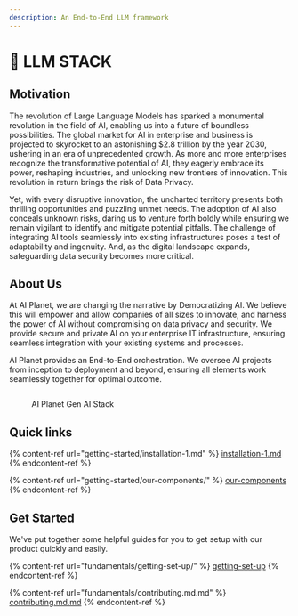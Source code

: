```yaml
---
description: An End-to-End LLM framework
---
```


# 👋 LLM STACK

## Motivation

The revolution of Large Language Models has sparked a monumental revolution in the field of AI, enabling us into a future of boundless possibilities. The global market for AI in enterprise and business is projected to skyrocket to an astonishing $2.8 trillion by the year 2030, ushering in an era of unprecedented growth. As more and more enterprises recognize the transformative potential of AI, they eagerly embrace its power, reshaping industries, and unlocking new frontiers of innovation. This revolution in return brings the risk of Data Privacy.

Yet, with every disruptive innovation, the uncharted territory presents both thrilling opportunities and puzzling unmet needs. The adoption of AI also conceals unknown risks, daring us to venture forth boldly while ensuring we remain vigilant to identify and mitigate potential pitfalls. The challenge of integrating AI tools seamlessly into existing infrastructures poses a test of adaptability and ingenuity. And, as the digital landscape expands, safeguarding data security becomes more critical.

## About Us

At AI Planet, we are changing the narrative by Democratizing AI. We believe this will empower and allow companies of all sizes to innovate, and harness the power of AI without compromising on data privacy and security. We provide secure and private AI on your enterprise IT infrastructure, ensuring seamless integration with your existing systems and processes.

AI Planet provides an End-to-End orchestration. We oversee AI projects from inception to deployment and beyond, ensuring all elements work seamlessly together for optimal outcome.

<figure><img src="https://aimarketplace.co/wp-content/uploads/2022/12/Genstackai_aimarketplace.png" alt=""><figcaption><p>AI Planet Gen AI Stack</p></figcaption></figure>

## Quick links

{% content-ref url="getting-started/installation-1.md" %}
[installation-1.md](getting-started/installation-1.md)
{% endcontent-ref %}

{% content-ref url="getting-started/our-components/" %}
[our-components](getting-started/our-components/)
{% endcontent-ref %}

## Get Started

We've put together some helpful guides for you to get setup with our product quickly and easily.

{% content-ref url="fundamentals/getting-set-up/" %}
[getting-set-up](fundamentals/getting-set-up/)
{% endcontent-ref %}

{% content-ref url="fundamentals/contributing.md.md" %}
[contributing.md.md](fundamentals/contributing.md.md)
{% endcontent-ref %}
